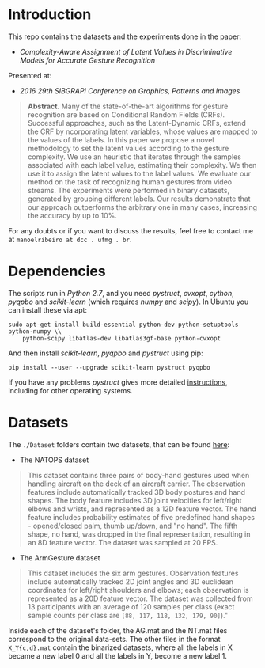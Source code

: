 # Introduction

This repo contains the datasets and the experiments done in the paper:

- *Complexity-Aware Assignment of Latent Values in Discriminative Models for Accurate Gesture Recognition*

Presented at:

- *2016 29th SIBGRAPI Conference on Graphics, Patterns and Images*

> **Abstract.** Many of the state-of-the-art algorithms for gesture recognition are based on Conditional Random Fields (CRFs). Successful approaches, such as the Latent-Dynamic CRFs, extend the CRF by ncorporating latent variables, whose values are mapped to the values of the labels. In this paper we propose a novel methodology to set the latent values according to the gesture complexity. We use an heuristic that iterates through the samples associated with each label value, estimating their complexity. We then use it to assign the latent values to the label values. We evaluate our method on the task of recognizing human gestures from video streams. The experiments were performed in binary datasets, generated by grouping different labels. Our results demonstrate that our approach outperforms the arbitrary one in many cases, increasing the accuracy by up to 10%. 

For any doubts or if you want to discuss the results, feel free to contact me at `manoelribeiro at dcc . ufmg . br`.

# Dependencies

The scripts run in *Python 2.7*, and you need _pystruct_, _cvxopt_, _cython_, _pyqpbo_ and _scikit-learn_ (which requires _numpy_ and _scipy_). In Ubuntu you can install these via apt:

```
sudo apt-get install build-essential python-dev python-setuptools python-numpy \\
    python-scipy libatlas-dev libatlas3gf-base python-cvxopt
```

And then install _scikit-learn_, _pyqpbo_ and _pystruct_ using pip:

```
pip install --user --upgrade scikit-learn pystruct pyqpbo
```

If you have any problems _pystruct_ gives more detailed [instructions][2], including for other operating systems.

# Datasets

The `./Dataset` folders contain two datasets, that can be found [here][1]:

* The NATOPS dataset
> This dataset contains three pairs of body-hand gestures used when handling aircraft on the deck of an aircraft carrier. The observation features include automatically tracked 3D body postures and hand shapes. The body feature includes 3D joint velocities for left/right elbows and wrists, and represented as a 12D feature vector. The hand feature includes probability estimates of five predefined hand shapes - opened/closed palm, thumb up/down, and "no hand". The fifth shape, no hand, was dropped in the final representation, resulting in an 8D feature vector. The dataset was sampled at 20 FPS.


* The ArmGesture dataset
> This dataset includes the six arm gestures. Observation features include automatically tracked 2D joint angles and 3D euclidean coordinates for left/right shoulders and elbows; each observation is represented as a 20D feature vector. The dataset was collected from 13 participants with an average of 120 samples per class (exact sample counts per class are `[88, 117, 118, 132, 179, 90]`)."

Inside each of the dataset's folder, the AG.mat and the NT.mat files correspond to the original data-sets. The other files in the format `X_Y{c,d}.mat` contain the binarized datasets, where all the labels in X became a new label 0 and all the labels in Y, become a new label 1.

[1]: http://people.csail.mit.edu/yalesong/cvpr12/
[2]: https://pystruct.github.io/installation.html
